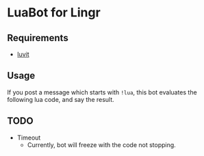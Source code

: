 # LuaBot for Lingr

## Requirements
- [luvit](https://github.com/luvit/luvit)

## Usage

If you post a message which starts with `!lua`, this bot evaluates the following lua code, and say the result.

## TODO
- Timeout
  - Currently, bot will freeze with the code not stopping.

